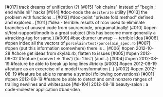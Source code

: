 [#017]       track dreams of unification (?)
[#015]       "ok chains" instead of "begin ; end while nil" hacks
[#014]       #doc-node the `deliterate` utility
[#013]       the problem with functions ..
[#012]       #doc-point "private fold method" defined and explored..
[#011]       #idea - terrible: results of rcov used to eliminate
               branches of unused code from sourcecode, programattically!
[#010] #open sl/test-support/tmpdir is a great subject
             (this has become more generally a #tracking-tag for same.)
[#009]       #backburner unwrap -- terrible idea
[#008] #open index all the vectors of `porcelain/test/porcelain_spec.rb`
[#007] #open (put this information somewhere) there is ..
[#006] #open 2012-10-28 #chore get ideas from skylab.rb, flatten to issues
[#005] #open 2012-09-02 #feature (:convert => 'this') (to: 'this') (and ..)
[#004] #open 2012-08-19 #feature be able to break up long lines #tricky
[#003] #open 2012-08-19 #feature as an excercise of a model transformation (..)
[#002] #open 2012-08-19 #feature be able to rename a symbol
               (following conventions)
[#001] #open 2012-08-19 #feature be able to detect and omit nonzero ranges of
               trailing newlines and whitespace
[#sl-104] 2012-08-18 beauty-salon : a code-molester application #bad-idea
